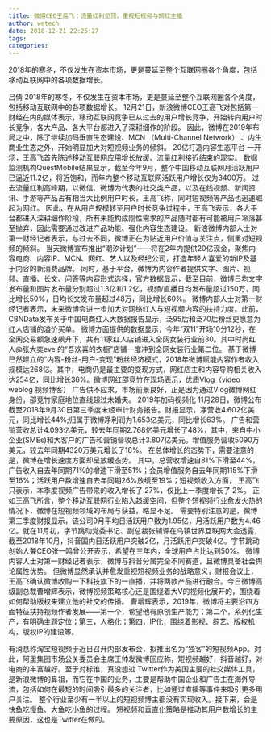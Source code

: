 ```yaml
---
title: 微博CEO王高飞：流量红利见顶，重视短视频与网红主播
author: wetech
date: 2018-12-21 22:25:27
tags: 
categories: 
---
```

2018年的寒冬，不仅发生在资本市场，更是蔓延至整个互联网圈各个角度，包括移动互联网中的各项数据增长。
<!-- more -->
吕倩
2018年的寒冬，不仅发生在资本市场，更是蔓延至整个互联网圈各个角度，包括移动互联网中的各项数据增长。
12月21日，新浪微博CEO王高飞对包括第一财经在内的媒体表示，移动互联网竞争已从过去的用户增长竞争，开始转向用户时长竞争，各大产品、各大平台都进入了深耕细作的阶段。
因此，微博在2019年布局之中，除了继续加码垂直生态建设、MCN （Multi-Channel Network） 、内生商业生态之外，开始明显加大对短视频业务的倾斜。
20亿打造内容生态平台
一开场，王高飞首先陈述移动互联网应用增长放缓、流量红利接近结束的现实。
数据监测机构QuestMobile结果显示，截至今年9月，整个中国移动互联网月活跃用户已逼近11.2亿，将近饱和，而年内整个移动互联网活跃用户增长仅为3400万。
过去流量红利高峰期，以微信、微博为代表的社交类产品，以及在线视频、新闻资讯、手游等产品占有相当大比例用户时长，王高飞称，同时短视频等产品也迅速崛起为网红。
因此，在从用户规模转至用户时长竞争过程中，王高飞表示，各大平台都进入深耕细作阶段，所有未能构成刚性需求的产品随时都有可能被用户冷落甚至抛弃，因此需要通过改进产品功能、强化内容生态建设。
新浪微博内部人士对第一财经记者表示，与过去不同，微博正在为贴近用户价值与关注点，侧重对短视频的倾斜。
当天微博宣布推出“潮汐计划”——将在2年内提供20亿现金，聚焦内容电商、内容IP、MCN、网红、艺人以及经纪公司，打造年轻人喜爱的新IP及基于内容的新消费品牌。
同时，基于平台，微博为内容作者提供文字、图片、视频、直播、长文、问答等内容形式选择，官方数据显示，截至目前，微博日均文字发布量和图片发布量分别超过1.3亿和1.2亿，视频/直播日均发布量超过150万，同比增长50%，日均长文发布量超过48万，同比增长60%。
微博内部人士对第一财经记者表示，未来微博会进一步加大对网络红人与短视频内容的扶持力度。此前，CBNData发布关于中国电商红人大数据报告显示，泛95后和泛70后粉丝更愿意为红人店铺的溢价买单。
微博方面提供的数据显示，今年“双11”开场10分12秒，在全网交易额急速飙升下，共有11家红人店铺进入全网女装行业前30。其中时尚红人@张大奕eve 的“吾欢喜的衣橱”店铺一度冲到全网女装行业第二位。
基于微博已然建立的“内容-粉丝-用户-变现”粉丝经济模式，2018年微博赋能内容作者收入规模达268亿。其中，电商仍是最主要的变现方式，网红店主和内容导购相关收入达254亿，同比增长36%。微博网红邵竞竹在现场表示，优质Vlog（video weblog 视频博客） 广告供不应求，市场前景良好，正是因为通过Vlog微博网红身份，邵竞竹家庭地位直线超过未婚夫。
2019年加码视频化
11月28日，微博公布截至2018年9月30日第三季度未经审计财务报告。财报显示，净营收4.602亿美元，同比增长44%;归属于微博净利润为1.653亿美元，同比增长63%。
广告和营销营收总计4.093亿美元，较去年同期2.768亿美元增长了48%，其中，来自中小企业(SMEs)和大客户的广告和营销营收总计3.807亿美元。增值服务营收5090万美元，较去年同期4320万美元增长了18%。
在总体增长的态势下，需要注意的是，微博在增长速度方面却呈放缓态势。
其中，总营收增速自81%下滑至44%，广告收入自去年同期71%的增速下滑至51%；会员增值服务自去年同期115%下滑至16%；活跃用户数增速自去年同期26%放缓至19%；短视频收入方面， 王高飞只表示，本季度视频广告带来的收入增长了 27%，仅比上一季度增长了 2%。
正如王高飞所言，整个移动互联网行业陷入趋缓空间，但整个短视频行业愈发火热的情况下，微博在短视频领域的布局与获益，略显不足。
需要特别注意的是，微博第三季度财报显示，该公司9月平均日活跃用户数为1.95亿，月活跃用户数为4.46亿。就在11月初，字节跳动党委书记、副总裁张辅评在乌镇世界互联网大会透露，截至2018年10月，抖音国内日活跃用户突破2亿，月活跃用户突破4亿。字节跳动创始人兼CEO张一鸣曾公开表示，希望在三年内，全球用户占比达到50%。
微博内容人士对第一财经记者表示，微博与抖音分属完全不同赛道，且微博具备社会舆论属性优势。
但微博显然承认并愈发重视短视频业务的战略意义，财报会议上，王高飞确认微博收购一下科技旗下的一直播，并将两款产品进行融合。今日微博高级副总裁曹增辉表示，微博视频策略核心还是围绕着大V的视频化展开的，围绕着如何帮助版权来建立他的社交的传播。
曹增辉表示，2019年，微博将主要沿四方面特征扶持视频作者发展——第一个，希望他有原创生产能力；第二个，系列化生产，有明确主题定位；第三，人格化；第四，IP化，围绕着影视、综艺、版权机构，版权IP的建设等。
 
 
有消息称淘宝短视频于近日召开内部发布会，拟推出名为“独客”的短视频App。对此，阿里集团市场公关委员会主席王帅发微博回应称，短视频越好，抖音越好，对电商的丰富越好。至于对标谁，真没想过
Twitter作为美国主要的社交媒体工具，是新浪微博的鼻祖，而它在中国的业务，主要是帮助中国企业和广告主在海外导流，包括如何在最短的时间吸引最多的关注者，比如通过直播等事件来吸引更多用户关注。
整个行业至少有一半以上的短视频博主都没有实现收入。接下来，会是快鱼吃慢鱼、大鱼吃小鱼的过程。
短视频和垂直化策略是推动其用户数增长的主要原因，这也是Twitter在做的。
